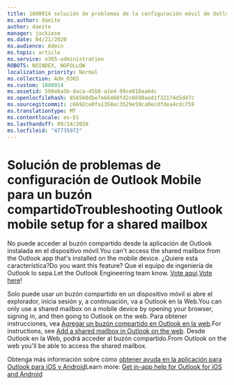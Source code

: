 ```yaml
---
title: 1800014 solución de problemas de la configuración móvil de Outlook para un buzón compartido
ms.author: daeite
author: daeite
manager: jackiesm
ms.date: 04/21/2020
ms.audience: Admin
ms.topic: article
ms.service: o365-administration
ROBOTS: NOINDEX, NOFOLLOW
localization_priority: Normal
ms.collection: Adm_O365
ms.custom: 1800014
ms.assetid: 598e6a5b-daca-45b8-a1e4-99ce018aa64c
ms.openlocfilehash: 856560dbe7e66460fd2c6690aed1f32174d5dd7c
ms.sourcegitcommit: c6692ce0fa1358ec3529e59ca0ecdfdea4cdc759
ms.translationtype: MT
ms.contentlocale: es-ES
ms.lasthandoff: 09/14/2020
ms.locfileid: "47735972"
---
```

# <a name="troubleshooting-outlook-mobile-setup-for-a-shared-mailbox"></a><span data-ttu-id="eefc3-102">Solución de problemas de configuración de Outlook Mobile para un buzón compartido</span><span class="sxs-lookup"><span data-stu-id="eefc3-102">Troubleshooting Outlook mobile setup for a shared mailbox</span></span>

<span data-ttu-id="eefc3-103">No puede acceder al buzón compartido desde la aplicación de Outlook instalada en el dispositivo móvil.</span><span class="sxs-lookup"><span data-stu-id="eefc3-103">You can't access the shared mailbox from the Outlook app that's installed on the mobile device.</span></span> <span data-ttu-id="eefc3-104">¿Quiere esta característica?</span><span class="sxs-lookup"><span data-stu-id="eefc3-104">Do you want this feature?</span></span> <span data-ttu-id="eefc3-105">Que el equipo de ingeniería de Outlook lo sepa.</span><span class="sxs-lookup"><span data-stu-id="eefc3-105">Let the Outlook Engineering team know.</span></span> <span data-ttu-id="eefc3-106">[Vote aquí](https://go.microsoft.com/fwlink/?linked=862116).</span><span class="sxs-lookup"><span data-stu-id="eefc3-106">[Vote here](https://go.microsoft.com/fwlink/?linked=862116)!</span></span>
  
<span data-ttu-id="eefc3-107">Solo puede usar un buzón compartido en un dispositivo móvil si abre el explorador, inicia sesión y, a continuación, va a Outlook en la Web.</span><span class="sxs-lookup"><span data-stu-id="eefc3-107">You can only use a shared mailbox on a mobile device by opening your browser, signing in, and then going to Outlook on the web.</span></span> <span data-ttu-id="eefc3-108">Para obtener instrucciones, vea [Agregar un buzón compartido en Outlook en la web](https://support.office.com/article/add-a-shared-mailbox-to-outlook-on-the-web-98b5a90d-4e38-415d-a030-f09a4cd28207).</span><span class="sxs-lookup"><span data-stu-id="eefc3-108">For instructions, see [Add a shared mailbox in Outlook on the web](https://support.office.com/article/add-a-shared-mailbox-to-outlook-on-the-web-98b5a90d-4e38-415d-a030-f09a4cd28207).</span></span> <span data-ttu-id="eefc3-109">Desde Outlook en la Web, podrá acceder al buzón compartido.</span><span class="sxs-lookup"><span data-stu-id="eefc3-109">From Outlook on the web you'll be able to access the shared mailbox.</span></span>
  
<span data-ttu-id="eefc3-110">Obtenga más información sobre cómo [obtener ayuda en la aplicación para Outlook para iOS y Android](https://support.office.com/article/Get-in-app-help-for-Outlook-for-iOS-and-Android-218a22d1-9fa5-4889-b689-de1c63493243)</span><span class="sxs-lookup"><span data-stu-id="eefc3-110">Learn more: [Get in-app help for Outlook for iOS and Android](https://support.office.com/article/Get-in-app-help-for-Outlook-for-iOS-and-Android-218a22d1-9fa5-4889-b689-de1c63493243)</span></span>
  

